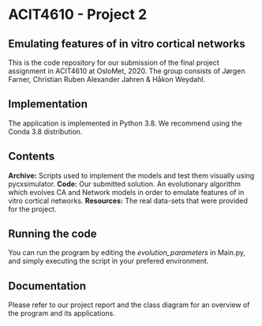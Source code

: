 # ACIT4610 - Project 2
## Emulating features of in vitro cortical networks
This is the code repository for our submission of the final project assignment in ACIT4610 at OsloMet, 2020.
The group consists of Jørgen Farner, Christian Ruben Alexander Jahren & Håkon Weydahl.
##  Implementation
The application is implemented in Python 3.8.
We recommend using the Conda 3.8 distribution.
##  Contents
**Archive:**
Scripts used to implement the models and test them visually using pycxsimulator.
**Code:**
Our submitted solution. An evolutionary algorithm which evolves CA and Network models in order to emulate features of in vitro cortical networks.
**Resources:**
The real data-sets that were provided for the project.
##  Running the code
You can run the program by editing the *evolution_parameters* in Main.py, and simply executing the script in your prefered environment.
##  Documentation
Please refer to our project report and the class diagram for an overview of the program and its applications.
